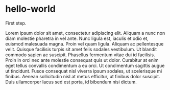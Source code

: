 # hello-world
First step.

Lorem ipsum dolor sit amet, consectetur adipiscing elit. Aliquam a nunc non diam molestie pharetra in vel ante. Nunc ligula est, iaculis et odio et, euismod malesuada magna. Proin vel quam ligula. Aliquam ac pellentesque velit. Quisque facilisis turpis sit amet felis sodales vestibulum. Ut blandit commodo sapien ac suscipit. Phasellus fermentum vitae dui id facilisis. Proin in orci nec ante molestie consequat quis ut dolor. Curabitur at enim eget tellus convallis condimentum a eu orci. Ut condimentum sagittis augue ut tincidunt. Fusce consequat nisl viverra ipsum sodales, ut scelerisque mi finibus. Aenean sollicitudin nisl at metus efficitur, ut finibus dolor suscipit. Duis ullamcorper lacus sed est porta, id bibendum nisi dictum. 
